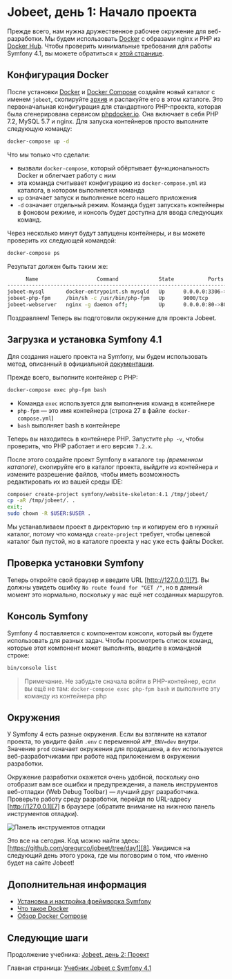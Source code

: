 # Jobeet, день 1: Начало проекта

Прежде всего, нам нужна дружественное рабочее окружение для веб-разработки. Мы будем использовать [Docker][1] с образами nginx и PHP из [Docker Hub][2].
Чтобы проверить минимальные требования для работы Symfony 4.1, вы можете обратиться к [этой странице][3].

## Конфигурация Docker

После установки [Docker][4] и [Docker Compose][5] создайте новый каталог с именем `jobeet`, скопируйте [архив](../files/archives/jobeet.zip) и распакуйте его в этом каталоге.
Это первоначальная конфигурация для стандартного PHP-проекта, которая была сгенерирована сервисом [phpdocker.io][9].
Она включает в себя PHP 7.2, MySQL 5.7 и nginx. Для запуска контейнеров просто выполните следующую команду:

```bash
docker-compose up -d
```

Что мы только что сделали:

* вызвали `docker-compose`, который обёртывает функциональность Docker и облегчает работу с ним
* эта команда считывает конфигурацию из `docker-compose.yml` из каталога, в котором выполняется команда
* `up` означает запуск и выполнение всего нашего приложения
* `-d` означает отдельный режим. Команда будет запускать контейнеры в фоновом режиме, и консоль будет доступна для ввода следующих команд.

Через несколько минут будут запущены контейнеры, и вы можете проверить их следующей командой:

```bash
docker-compose ps
```

Результат должен быть таким же:

```bash
      Name                   Command             State           Ports          
-------------------------------------------------------------------------------
jobeet-mysql       docker-entrypoint.sh mysqld   Up      0.0.0.0:3306->3306/tcp 
jobeet-php-fpm     /bin/sh -c /usr/bin/php-fpm   Up      9000/tcp               
jobeet-webserver   nginx -g daemon off;          Up      0.0.0.0:80->80/tcp
```

Поздравляем! Теперь вы подготовили окружение для проекта Jobeet.

## Загрузка и установка Symfony 4.1

Для создания нашего проекта на Symfony, мы будем использовать метод, описанный в официальной [документации][6].

Прежде всего, выполните контейнер с PHP:

```bash
docker-compose exec php-fpm bash
```

* Команда `exec` используется для выполнения команд в контейнере
* `php-fpm` — это имя контейнера (строка 27 в файле` docker-compose.yml`)
* `bash` выполняет bash в контейнере

Теперь вы находитесь в контейнере PHP. Запустите `php -v`, чтобы проверить, что PHP работает и его версия `7.2.x`.

После этого создайте проект Symfony в каталоге `tmp` _(временном каталоге)_, скопируйте его в каталог проекта, выйдите из контейнера и измените разрешение файлов, чтобы иметь возможность редактировать их из вашей среды IDE:

```bash
composer create-project symfony/website-skeleton:4.1 /tmp/jobeet/
cp -aR /tmp/jobeet/. .
exit;
sudo chown -R $USER:$USER .
```

Мы устанавливаем проект в директорию `tmp` и копируем его в нужный каталог, потому что команда `create-project` требует, чтобы целевой каталог был пустой, но в каталоге проекта у нас уже есть файлы Docker.

## Проверка установки Symfony

Теперь откройте свой браузер и введите URL [http://127.0.0.1][7]. Вы должны увидеть ошибку `No route found for "GET /"`, но в данный момент это нормально, поскольку у нас ещё нет созданных маршрутов.

## Консоль Symfony

Symfony 4 поставляется с компонентом консоли, который вы будете использовать для разных задач. Чтобы просмотреть список команд, которые этот компонент может выполнять, введите в командной строке:

```bash
bin/console list
```

> Примечание. Не забудьте сначала войти в PHP-контейнер, если вы ещё не там: `docker-compose exec php-fpm bash`
> и выполните эту команду из контейнера php

## Окружения

У Symfony 4 есть разные окружения. Если вы взгляните на каталог проекта, то увидите файл `.env` с переменной `APP_ENV=dev` внутри.
Значение `prod` означает окружения для продакшена, а `dev` используется веб-разработчиками при работе над приложением в окружении разработки.

Окружение разработки окажется очень удобной, поскольку оно отобразит вам все ошибки и предупреждения, а панель инструментов веб-отладки (Web Debug Toolbar ) — лучший друг разработчика.
Проверьте работу среду разработки, перейдя по URL-адресу [http://127.0.0.1][7] в браузере (обратите внимание на нижнюю панель инструментов отладки).

![Панель инструментов отладки](../files/images/screenshot_1.png)

Это все на сегодня. Код можно найти здесь: [https://github.com/gregurco/jobeet/tree/day1][8].
Увидимся на следующий день этого урока, где мы поговорим о том, что именно будет на сайте Jobeet!

## Дополнительная информация

- [Установка и настройка фреймворка Symfony][10]
- [Что такое Docker][11]
- [Обзор Docker Compose][12]

## Следующие шаги

Продолжение учебника: [Jobeet, день 2: Проект](day-2.md)

Главная страница: [Учебник Jobeet с Symfony 4.1](../index.md)

[1]: https://www.docker.com/
[2]: https://hub.docker.com/
[3]: https://symfony.com/doc/4.1/reference/requirements.html
[4]: https://docs.docker.com/install/linux/docker-ce/ubuntu/
[5]: https://docs.docker.com/compose/install/
[6]: https://symfony.com/doc/4.1/setup.html
[7]: http://127.0.0.1
[8]: https://github.com/gregurco/jobeet/tree/day1
[9]: https://phpdocker.io/generator
[10]: https://symfony.com/doc/4.1/setup.html
[11]: https://www.docker.com/what-docker
[12]: https://docs.docker.com/compose/overview/
